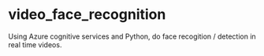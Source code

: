 # video_face_recognition
Using Azure cognitive services and Python, do face recogition / detection in real time videos.
